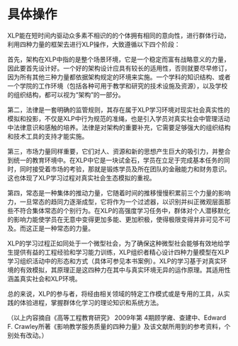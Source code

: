 
# 具体操作



XLP能在短时间内驱动众多素不相识的的个体拥有相同的意向性，进行群体行动，利用四种力量的框架去进行XLP操作，大致遵循以下四个阶段：

首先，架构在XLP中指的是整个场景环境，它是一个稳定而富有战略意义的力量，因此要首先设计好。一个好的架构设计应具有较长的适用性，否则就要尽早修订，因为所有其他三种力量都依据架构规定的环境来实施。一个学科的知识结构、或者一个学院的工作环境（包括各种可用于教学和研究的技术设施及资源），以及学校的组织结构，都可以视为“架构”的一部分。

第二，法律是一套明确的监管规则，其存在属于XLP学习环境对现实社会真实性的模拟和投影，不仅是XLP中行为规范的准绳，也是引入学员对真实社会中管理活动中法律意识和感触的培养。法律是对架构的重要补充，它需要足够强大的组织结构和技术工具的支持才能实施。

第三，市场力量同样重要，它们对人、资源和新的思想产生巨大的吸引力，并整合到统一的教育环境中。在XLP中它是一块试金石，学员在立足于完成基本任务的同时，同时接受着市场的考验，那就是锻炼学员及所在团队的金融能力和财务意识。这也体现了XLP学习过程对真实社会生态模拟的重视。

第四，常态是一种集体的推动力量，它随着时间的推移慢慢积累前三个力量的影响力，一旦常态的趋同力逐渐成型，它将作为一个过滤器，以识别并纠正微观层面那些不符合集体常态的个别行为。在XLP的高强度学习任务中，群体对个人潜移默化的影响力能使学员在无意中变得更加多能、更加积极，使得极限变得并非可见不可及。而这正是一种常态的力量。

XLP的学习过程正如同处于一个微型社会，为了确保这种微型社会能够有效地给学生提供有益的工程经验和学习能力训练，XLP组织者精心设计四种力量模型在XLP学习组织活动中的形态和方式（具体可参见本书案例）。XLP的学习基于对真实环境的有效模拟，其原理正是这四种力在其中与真实环境无异的运作原理。其适用性涵盖真实社会和XLP环境。

总的来说，XLP的参与者，将经由相关领域的特定工作模式或是专用的工具，从实践的体验进程，掌握群体化学习的理论知识和系统方法。

（以上内容摘自《高等工程教育研究》 2009年第 4期顾学雍、查建中、Edward F. Crawley所著《影响教学服务质量的四种力量》及该文献所用到的参考资料，个别处有改动。）


